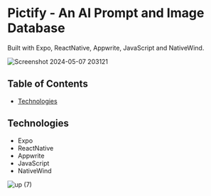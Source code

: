 # Pictify - An AI Prompt and Image Database

Built with Expo, ReactNative, Appwrite, JavaScript and NativeWind.

![Screenshot 2024-05-07 203121](https://github.com/n2n0n00/pictify/assets/40828429/054beb38-74d5-4bb4-8ece-f5905ee28d05)


## Table of Contents

- [Technologies](#technologies)


## Technologies

- Expo
- ReactNative
- Appwrite
- JavaScript
- NativeWind
  
![up (7)](https://github.com/n2n0n00/pictify/assets/40828429/326c6f86-74ce-4455-8b0e-b94200cd6ac0)




